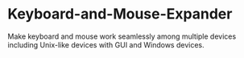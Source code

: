 # Keyboard-and-Mouse-Expander
Make keyboard and mouse work seamlessly among multiple devices including Unix-like devices with GUI and Windows devices.

